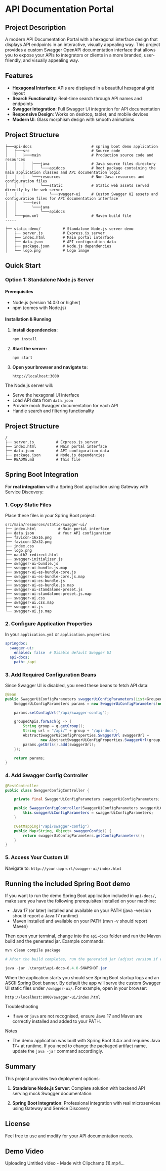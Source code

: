 # API Documentation Portal

## Project Description

A modern API Documentation Portal with a hexagonal interface design that displays API endpoints in an interactive, visually appealing way. This project provides a custom Swagger OpenAPI documentation interface that allows you to expose your APIs to integrators or clients in a more branded, user-friendly, and visually appealing way.

## Features

- **Hexagonal Interface**: APIs are displayed in a beautiful hexagonal grid layout
- **Search Functionality**: Real-time search through API names and endpoints  
- **Swagger Integration**: Full Swagger UI integration for API documentation
- **Responsive Design**: Works on desktop, tablet, and mobile devices
- **Modern UI**: Glass morphism design with smooth animations



## Project Structure

```
├───api-docs                           # spring boot demo application
│   ├───src                            # Source code
│   │   ├───main                       # Production source code and resources
│   │   │   ├───java                   # Java source files directory
│   │   │   │   └───apidocs            # Root package containing the main application classes and API documentation logic
│   │   │   └───resources              # Non-Java resources and configuration files
│   │   │       └───static             # Static web assets served directly by the web server
│   │   │           └───swagger-ui     # Custom Swagger UI assets and configuration files for API documentation interface
│   │   └───test
│   │       └───java
│   │           └───apidocs
│   └───pom.xml                        # Maven build file
-----

├── static-demo/          # Standalone Node.js server demo
│   ├── server.js         # Express.js server
│   ├── index.html        # Main portal interface
│   ├── data.json         # API configuration data
│   ├── package.json      # Node.js dependencies
│   └── logo.png          # Logo image

```


## Quick Start

### Option 1: Standalone Node.js Server 
#### Prerequisites
- Node.js (version 14.0.0 or higher)
- npm (comes with Node.js)

#### Installation & Running

1. **Install dependencies:**
   ```bash
   npm install
   ```

2. **Start the server:**
   ```bash
   npm start
   ```

3. **Open your browser and navigate to:**
   ```
   http://localhost:3000
   ```

The Node.js server will:
- Serve the hexagonal UI interface
- Load API data from `data.json`
- Provide mock Swagger documentation for each API
- Handle search and filtering functionality

## Project Structure

```
/
├── server.js          # Express.js server
├── index.html         # Main portal interface
├── data.json          # API configuration data
├── package.json       # Node.js dependencies
└── README.md          # This file
```

## Spring Boot Integration

For **real integration** with a Spring Boot application using Gateway with Service Discovery:

### 1. Copy Static Files

Place these files in your Spring Boot project:
```
src/main/resources/static/swagger-ui/
├── index.html          # Main portal interface
├── data.json           # Your API configuration
├── favicon-16x16.png
├── favicon-32x32.png
├── index.css
├── logo.png
├── oauth2-redirect.html
├── swagger-initializer.js
├── swagger-ui-bundle.js
├── swagger-ui-bundle.js.map
├── swagger-ui-es-bundle-core.js
├── swagger-ui-es-bundle-core.js.map
├── swagger-ui-es-bundle.js
├── swagger-ui-es-bundle.js.map
├── swagger-ui-standalone-preset.js
├── swagger-ui-standalone-preset.js.map
├── swagger-ui.css
├── swagger-ui.css.map
├── swagger-ui.js
└── swagger-ui.js.map
```

### 2. Configure Application Properties

In your `application.yml` or `application.properties`:

```yaml
springdoc:
  swagger-ui:
    enabled: false  # Disable default Swagger UI
  api-docs:
    path: /api
```

### 3. Add Required Configuration Beans

Since Swagger UI is disabled, you need these beans to fetch API data:

```java
@Bean
public SwaggerUiConfigParameters swaggerUiConfigParameters(List<GroupedOpenApi> groupedApis) {
    SwaggerUiConfigParameters params = new SwaggerUiConfigParameters(new SwaggerUiConfigProperties());

    params.setConfigUrl("/api/swagger-config");

    groupedApis.forEach(g -> {
        String group = g.getGroup();
        String url = "/api/" + group + "/api-docs";
        AbstractSwaggerUiConfigProperties.SwaggerUrl swaggerUrl =
                new AbstractSwaggerUiConfigProperties.SwaggerUrl(group, url, group);
        params.getUrls().add(swaggerUrl);
    });

    return params;
}
```

### 4. Add Swagger Config Controller

```java
@RestController
public class SwaggerConfigController {

    private final SwaggerUiConfigParameters swaggerUiConfigParameters;

    public SwaggerConfigController(SwaggerUiConfigParameters swaggerUiConfigParameters) {
        this.swaggerUiConfigParameters = swaggerUiConfigParameters;
    }

    @GetMapping("/api/swagger-config")
    public Map<String, Object> swaggerConfig() {
        return swaggerUiConfigParameters.getConfigParameters();
    }
}
```

### 5. Access Your Custom UI

Navigate to: `http://your-app-url/swagger-ui/index.html`

## Running the included Spring Boot demo

If you want to run the demo Spring Boot application included in `api-docs/`, make sure you have the following prerequisites installed on your machine:

- Java 17 (or later) installed and available on your PATH (java -version should report a Java 17 runtime)
- Maven installed and available on your PATH (mvn -v should report Maven)

Then open your terminal, change into the `api-docs` folder and run the Maven build and the generated jar. Example commands:

```powershell
mvn clean compile package

# After the build completes, run the generated jar (adjust version if different)

java -jar .\target\api-docs-0.4.0-SNAPSHOT.jar
```

When the application starts you should see Spring Boot startup logs and an ASCII Spring Boot banner. By default the app will serve the custom Swagger UI static files under `/swagger-ui/`. For example, open in your browser:

```
http://localhost:8000/swagger-ui/index.html
```

Troubleshooting
- If `mvn` or `java` are not recognised, ensure Java 17 and Maven are correctly installed and added to your PATH.


Notes
- The demo application was built with Spring Boot 3.4.x and requires Java 17+ at runtime. If you need to change the packaged artifact name, update the `java -jar` command accordingly.

## Summary

This project provides two deployment options:

1. **Standalone Node.js Server**: Complete solution with backend API serving mock Swagger documentation

2. **Spring Boot Integration**: Professional integration with real microservices using Gateway and Service Discovery

## License

Feel free to use and modify for your API documentation needs.

## Demo Video


Uploading Untitled video - Made with Clipchamp (1).mp4…




